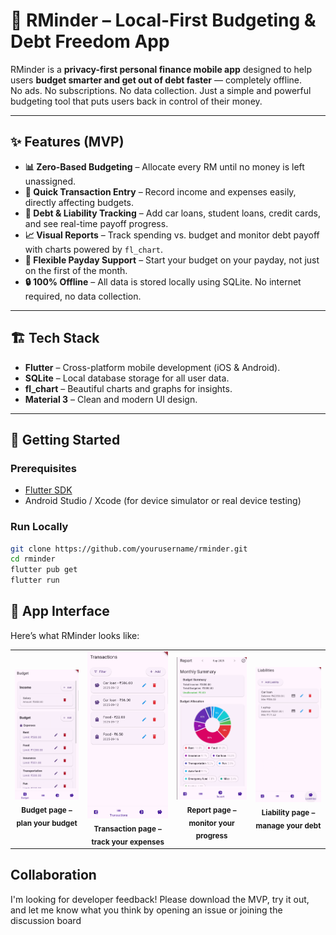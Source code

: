 # 📱 RMinder – Local-First Budgeting & Debt Freedom App

RMinder is a **privacy-first personal finance mobile app** designed to help users **budget smarter and get out of debt faster** — completely offline.  
No ads. No subscriptions. No data collection. Just a simple and powerful budgeting tool that puts users back in control of their money.

---

## ✨ Features (MVP)

- **📊 Zero-Based Budgeting** – Allocate every RM until no money is left unassigned.  
- **💸 Quick Transaction Entry** – Record income and expenses easily, directly affecting budgets.  
- **🏦 Debt & Liability Tracking** – Add car loans, student loans, credit cards, and see real-time payoff progress.  
- **📈 Visual Reports** – Track spending vs. budget and monitor debt payoff with charts powered by `fl_chart`.  
- **📅 Flexible Payday Support** – Start your budget on your payday, not just on the first of the month.  
- **🔒 100% Offline** – All data is stored locally using SQLite. No internet required, no data collection.  

---

## 🏗️ Tech Stack

- **Flutter** – Cross-platform mobile development (iOS & Android).
- **SQLite** – Local database storage for all user data.
- **fl_chart** – Beautiful charts and graphs for insights.
- **Material 3** – Clean and modern UI design.

---

## 🚀 Getting Started

### Prerequisites
- [Flutter SDK](https://docs.flutter.dev/get-started/install)
- Android Studio / Xcode (for device simulator or real device testing)

### Run Locally
```bash
git clone https://github.com/yourusername/rminder.git
cd rminder
flutter pub get
flutter run
```

## 📱 App Interface
Here’s what RMinder looks like:  
<table style="border: none;">
  <tr>
    <td align="center" style="border: none;">
      <img src="screenshots/budget_page.png" alt="Budget Screen" width="200"/><br/>
      <sub><b>Budget page – plan your budget</b></sub>
    </td>
    <td align="center" style="border: none;">
      <img src="screenshots/transaction_page.png" alt="Add Transaction" width="200"/><br/>
      <sub><b>Transaction page – track your expenses</b></sub>
    </td>
    <td align="center" style="border: none;">
      <img src="screenshots/report_page.png" alt="Reporting" width="200"/><br/>
      <sub><b>Report page – monitor your progress</b></sub>
    </td>
    <td align="center" style="border: none;">
      <img src="screenshots/liabilities_page.png" alt="Debt Tracking" width="200"/><br/>
      <sub><b>Liability page – manage your debt</b></sub>
    </td>
  </tr>
</table>

## Collaboration
I'm looking for developer feedback! Please download the MVP, try it out, and let me know what you think by opening an issue or joining the discussion board
